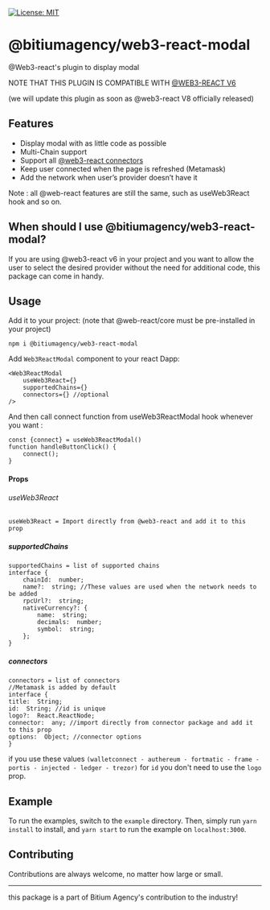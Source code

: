 
[![License: MIT](https://img.shields.io/badge/License-MIT-yellow.svg)](https://opensource.org/licenses/MIT)


# @bitiumagency/web3-react-modal
@Web3-react's plugin to display modal

NOTE THAT THIS PLUGIN IS COMPATIBLE WITH [@WEB3-REACT V6](https://github.com/NoahZinsmeister/web3-react/tree/v6)

(we will update this plugin as soon as @web3-react V8 officially released)

## Features

 - Display modal with as little code as possible
 - Multi-Chain support
 - Support all [@web3-react connectors](https://github.com/NoahZinsmeister/web3-react/tree/v6/docs/connectors)
 - Keep user connected when the page is refreshed (Metamask)
 - Add the network when user’s provider doesn’t have it


Note : all @web-react features are still the same, such as useWeb3React hook and so on.

## When should I use @bitiumagency/web3-react-modal?

If you are using @web3-react v6  in your project and you want to allow the user to select the desired provider without the need for additional code, this package can come in handy.

## Usage
Add it to your project: (note that @web-react/core must be pre-installed in your project)

    npm i @bitiumagency/web3-react-modal
Add  `Web3ReactModal` component to your react Dapp:

    <Web3ReactModal
	    useWeb3React={}
	    supportedChains={}
	    connectors={} //optional
	/>
And then call connect function from useWeb3ReactModal hook whenever you want :

    const {connect} = useWeb3ReactModal()
    function handleButtonClick() {
	    connect();
    }

#### Props
###### useWeb3React
    useWeb3React = Import directly from @web3-react and add it to this prop
##### supportedChains
    supportedChains = list of supported chains
    interface {
	    chainId:  number;
	    name?:  string; //These values are used when the network needs to be added
	    rpcUrl?:  string;
	    nativeCurrency?: {
		    name:  string;
		    decimals:  number;
		    symbol:  string;
	    };
    }
##### connectors

    connectors = list of connectors
    //Metamask is added by default
    interface {
	title:  String;
	id:  String; //id is unique
	logo?:  React.ReactNode;
	connector:  any; //import directly from connector package and add it to this prop
	options:  Object; //connector options
	}
if you use these values ```(walletconnect - authereum - fortmatic - frame - portis - injected - ledger - trezor)``` for ```id``` you don't need to use the ```logo``` prop.

## Example
To run the examples, switch to the `example` directory. Then, simply run `yarn install` to install, and `yarn start` to run the example on `localhost:3000`.

## Contributing
Contributions are always welcome, no matter how large or small.



<!-- 
## Example

#### [Online example](#)
#### [Link to article](#)
		
<br/>
<br/> -->


----
this package is a part of Bitium Agency's contribution to the industry!
